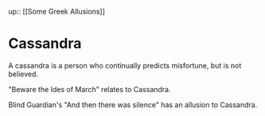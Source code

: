 up:: [[Some Greek Allusions]]

# Cassandra
A cassandra is a person who continually predicts misfortune, but is not believed. 

"Beware the Ides of March" relates to Cassandra.

Blind Guardian's "And then there was silence" has an allusion to Cassandra. 
